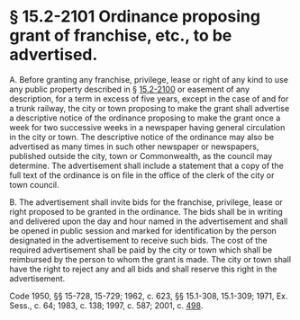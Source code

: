 # § 15.2-2101 Ordinance proposing grant of franchise, etc., to be advertised.

<p>A. Before granting any franchise, privilege, lease or right of any kind to use any public property described in § <a href='http://law.lis.virginia.gov/vacode/15.2-2100/'>15.2-2100</a> or easement of any description, for a term in excess of five years, except in the case of and for a trunk railway, the city or town proposing to make the grant shall advertise a descriptive notice of the ordinance proposing to make the grant once a week for two successive weeks in a newspaper having general circulation in the city or town. The descriptive notice of the ordinance may also be advertised as many times in such other newspaper or newspapers, published outside the city, town or Commonwealth, as the council may determine. The advertisement shall include a statement that a copy of the full text of the ordinance is on file in the office of the clerk of the city or town council.</p><p>B. The advertisement shall invite bids for the franchise, privilege, lease or right proposed to be granted in the ordinance. The bids shall be in writing and delivered upon the day and hour named in the advertisement and shall be opened in public session and marked for identification by the person designated in the advertisement to receive such bids. The cost of the required advertisement shall be paid by the city or town which shall be reimbursed by the person to whom the grant is made. The city or town shall have the right to reject any and all bids and shall reserve this right in the advertisement.</p><p>Code 1950, §§ 15-728, 15-729; 1962, c. 623, §§ 15.1-308, 15.1-309; 1971, Ex. Sess., c. 64; 1983, c. 138; 1997, c. 587; 2001, c. <a href='http://lis.virginia.gov/cgi-bin/legp604.exe?011+ful+CHAP0498'>498</a>.</p>